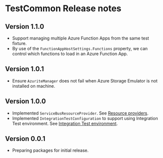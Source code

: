 # TestCommon Release notes

## Version 1.1.0

- Support managing multiple Azure Function Apps from the same test fixture.
- By use of the `FunctionAppHostSettings.Functions` property, we can control which functions to load in an Azure Function App.

## Version 1.0.1

- Ensure `AzuriteManager` does not fail when Azure Storage Emulator is not installed on machine.

## Version 1.0.0

- Implemented `ServiceBusResourceProvider`. See [Resource providers](../functionapp-testcommon.md#resource-providers).
- Implemented `IntegrationTestConfiguration` to support using Integration Test environment. See [Integration Test environment](../functionapp-testcommon.md#integration-test-environment).

## Version 0.0.1

- Preparing packages for initial release.
